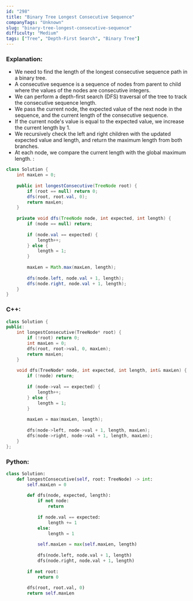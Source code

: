 ```yaml
---
id: "298"
title: "Binary Tree Longest Consecutive Sequence"
companyTags: "Unknown"
slug: "binary-tree-longest-consecutive-sequence"
difficulty: "Medium"
tags: ["Tree", "Depth-First Search", "Binary Tree"]
---
```


### Explanation:
- We need to find the length of the longest consecutive sequence path in a binary tree.
- A consecutive sequence is a sequence of nodes from parent to child where the values of the nodes are consecutive integers.
- We can perform a depth-first search (DFS) traversal of the tree to track the consecutive sequence length.
- We pass the current node, the expected value of the next node in the sequence, and the current length of the consecutive sequence.
- If the current node's value is equal to the expected value, we increase the current length by 1.
- We recursively check the left and right children with the updated expected value and length, and return the maximum length from both branches.
- At each node, we compare the current length with the global maximum length.
:
```java
class Solution {
    int maxLen = 0;
    
    public int longestConsecutive(TreeNode root) {
        if (root == null) return 0;
        dfs(root, root.val, 0);
        return maxLen;
    }
    
    private void dfs(TreeNode node, int expected, int length) {
        if (node == null) return;
        
        if (node.val == expected) {
            length++;
        } else {
            length = 1;
        }
        
        maxLen = Math.max(maxLen, length);
        
        dfs(node.left, node.val + 1, length);
        dfs(node.right, node.val + 1, length);
    }
}
```

### C++:
```cpp
class Solution {
public:
    int longestConsecutive(TreeNode* root) {
        if (!root) return 0;
        int maxLen = 0;
        dfs(root, root->val, 0, maxLen);
        return maxLen;
    }
    
    void dfs(TreeNode* node, int expected, int length, int& maxLen) {
        if (!node) return;
        
        if (node->val == expected) {
            length++;
        } else {
            length = 1;
        }
        
        maxLen = max(maxLen, length);
        
        dfs(node->left, node->val + 1, length, maxLen);
        dfs(node->right, node->val + 1, length, maxLen);
    }
};
```

### Python:
```python
class Solution:
    def longestConsecutive(self, root: TreeNode) -> int:
        self.maxLen = 0
        
        def dfs(node, expected, length):
            if not node:
                return
            
            if node.val == expected:
                length += 1
            else:
                length = 1
            
            self.maxLen = max(self.maxLen, length)
            
            dfs(node.left, node.val + 1, length)
            dfs(node.right, node.val + 1, length)
        
        if not root:
            return 0
        
        dfs(root, root.val, 0)
        return self.maxLen
```